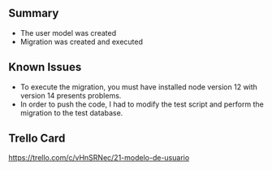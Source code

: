 ## Summary

* The user model was created
* Migration was created and executed

## Known Issues

* To execute the migration, you must have installed node version 12 with version 14 presents problems.
* In order to push the code, I had to modify the test script and perform the migration to the test database.

## Trello Card

https://trello.com/c/vHnSRNec/21-modelo-de-usuario
